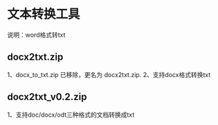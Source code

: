 # 文本转换工具

说明：word格式转txt
    
## docx2txt.zip    
   
1、docx_to_txt.zip 已移除，更名为 docx2txt.zip.
2、支持docx格式转换txt
	


## docx2txt_v0.2.zip

1、支持doc/docx/odt三种格式的文档转换成txt

